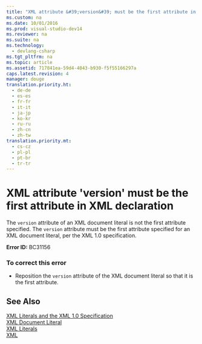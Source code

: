 ```yaml
---
title: "XML attribute &#39;version&#39; must be the first attribute in XML declaration"
ms.custom: na
ms.date: 10/01/2016
ms.prod: visual-studio-dev14
ms.reviewer: na
ms.suite: na
ms.technology: 
  - devlang-csharp
ms.tgt_pltfrm: na
ms.topic: article
ms.assetid: 717841ea-59d4-4043-b930-f5f55166297a
caps.latest.revision: 4
manager: douge
translation.priority.ht: 
  - de-de
  - es-es
  - fr-fr
  - it-it
  - ja-jp
  - ko-kr
  - ru-ru
  - zh-cn
  - zh-tw
translation.priority.mt: 
  - cs-cz
  - pl-pl
  - pt-br
  - tr-tr
---
```

# XML attribute &#39;version&#39; must be the first attribute in XML declaration
The `version` attribute of an XML document literal is not the first attribute specified. The `version` attribute must be the first attribute specified for an XML document literal, per the XML 1.0 specification.  
  
 **Error ID:** BC31156  
  
### To correct this error  
  
-   Reposition the `version` attribute of the XML document literal so that it is the first attribute.  
  
## See Also  
 [XML Literals and the XML 1.0 Specification](../Topic/XML%20Literals%20and%20the%20XML%201.0%20Specification%20\(Visual%20Basic\).md)   
 [XML Document Literal](../Topic/XML%20Document%20Literal%20\(Visual%20Basic\).md)   
 [XML Literals](../Topic/XML%20Literals%20\(Visual%20Basic\).md)   
 [XML](../Topic/XML%20in%20Visual%20Basic.md)